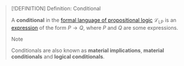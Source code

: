 >[!DEFINITION] Definition: Conditional
>
>A **conditional** in the [formal language of propositional logic](The%20Formal%20Language%20of%20Propositional%20Logic.md) $\mathcal{L}_\text{LP}$ is an [expression](../../Formal%20Languages/Expression.md) of the form $P \rightarrow Q$, where $P$ and $Q$ are some expressions.
>
>>[!NOTE]
>>
>>Conditionals are also known as **material implications**, **material conditionals** and **logical conditionals**.
>>
>